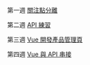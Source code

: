 
第一週 [關注點分離](https://zizihaha.github.io/LiveCourse-js/w1-todolist/)

第二週 [API 練習](https://zizihaha.github.io/LiveCourse-js/w2-API/)

第三週 [Vue 開發產品管理頁](https://zizihaha.github.io/LiveCourse-js/w3-productPage/)

第四週 [Vue 與 API 串接](https://zizihaha.github.io/LiveCourse-js/w4-component/)

